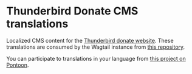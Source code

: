 # Thunderbird Donate CMS translations

Localized CMS content for the [Thunderbird donate website](https://give.thunderbird.net). These translations are consumed by the Wagtail instance from [this repository](https://github.com/mozilla/donate-wagtail).

You can participate to translations in your language from [this project on Pontoon](https://pontoon.mozilla.org/projects/donate-thunderbird-content/).
